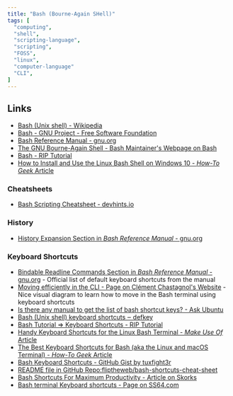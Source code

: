 ```yaml
---
title: "Bash (Bourne-Again SHell)"
tags: [
  "computing",
  "shell",
  "scripting-language",
  "scripting",
  "FOSS",
  "linux",
  "computer-language"
  "CLI",
]
---
```


## Links

- [Bash (Unix shell) - Wikipedia](https://en.wikipedia.org/wiki/Bash_(Unix_shell))
- [Bash - GNU Project - Free Software Foundation](https://www.gnu.org/software/bash/)
- [Bash Reference Manual - gnu.org](https://www.gnu.org/software/bash/manual/bash.html)
- [The GNU Bourne-Again Shell - Bash Maintainer's Webpage on Bash](https://tiswww.case.edu/php/chet/bash/bashtop.html)
- [Bash - RIP Tutorial](https://riptutorial.com/bash)
- [How to Install and Use the Linux Bash Shell on Windows 10 - *How-To Geek* Article](https://www.howtogeek.com/249966/how-to-install-and-use-the-linux-bash-shell-on-windows-10/)

### Cheatsheets

- [Bash Scripting Cheatsheet - devhints.io](https://devhints.io/bash)

### History

- [History Expansion Section in *Bash Reference Manual* - gnu.org](https://www.gnu.org/software/bash/manual/bash.html#History-Interaction)

### Keyboard Shortcuts

- [Bindable Readline Commands Section in *Bash Reference Manual* - gnu.org](https://www.gnu.org/software/bash/manual/bash.html#Bindable-Readline-Commands) - Official list of default keyboard shortcuts from the manual
- [Moving efficiently in the CLI - Page on Clément Chastagnol's Website](https://clementc.github.io/blog/2018/01/25/moving_cli/) - Nice visual diagram to learn how to move in the Bash terminal using keyboard shortcuts
- [Is there any manual to get the list of bash shortcut keys? - Ask Ubuntu](https://askubuntu.com/questions/444708/is-there-any-manual-to-get-the-list-of-bash-shortcut-keys)
- [Bash (Unix shell) keyboard shortcuts ‒ defkey](https://defkey.com/bash-linux-unix-shell-shortcuts)
- [Bash Tutorial => Keyboard Shortcuts - RIP Tutorial](https://riptutorial.com/bash/topic/3949/keyboard-shortcuts)
- [Handy Keyboard Shortcuts for the Linux Bash Terminal - *Make Use Of* Article](https://www.makeuseof.com/linux-bash-terminal-shortcuts/)
- [The Best Keyboard Shortcuts for Bash (aka the Linux and macOS Terminal) - *How-To Geek* Article](https://www.howtogeek.com/181/keyboard-shortcuts-for-bash-command-shell-for-ubuntu-debian-suse-redhat-linux-etc/)
- [Bash Keyboard Shortcuts - GitHub Gist by tuxfight3r](https://gist.github.com/tuxfight3r/60051ac67c5f0445efee)
- [README file in GitHub Repo:fliptheweb/bash-shortcuts-cheat-sheet](https://github.com/fliptheweb/bash-shortcuts-cheat-sheet/blob/master/README.md)
- [Bash Shortcuts For Maximum Productivity - Article on Skorks](https://skorks.com/2009/09/bash-shortcuts-for-maximum-productivity/)
- [Bash terminal Keyboard shortcuts - Page on SS64.com](https://ss64.com/osx/syntax-bashkeyboard.html)
